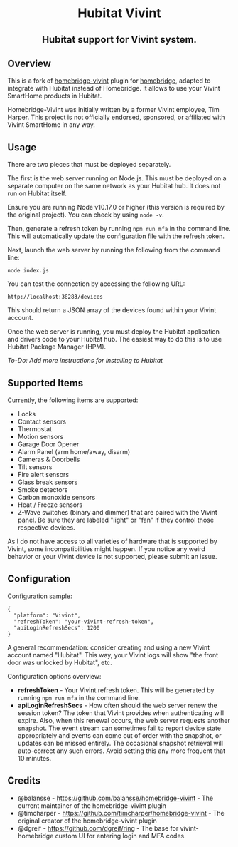 <SPAN ALIGN="CENTER">

# Hubitat Vivint

## Hubitat support for Vivint system.
</SPAN>

## Overview

This is a fork of [homebridge-vivint](https://github.com/balansse/homebridge-vivint) plugin for [homebridge](https://github.com/nfarina/homebridge), adapted to integrate with Hubitat instead of Homebridge.
It allows to use your Vivint SmartHome products in Hubitat.

Homebridge-Vivint was initially written by a former Vivint employee, Tim Harper. This project is not officially endorsed, sponsored, or affiliated with Vivint SmartHome in any way.

## Usage

There are two pieces that must be deployed separately. 

The first is the web server running on Node.js. This must be deployed on a separate computer on the same network as your Hubitat hub. It does not run on Hubitat itself.

Ensure you are running Node v10.17.0 or higher (this version is required by the original project). You can check by using `node -v`.

Then, generate a refresh token by running `npm run mfa` in the command line. This will automatically update the configuration file with the refresh token.

Next, launch the web server by running the following from the command line:

```
node index.js
```

You can test the connection by accessing the following URL:

```
http://localhost:38283/devices
```

This should return a JSON array of the devices found within your Vivint account.

Once the web server is running, you must deploy the Hubitat application and drivers code to your Hubitat hub. The easiest way to do this is to use Hubitat Package Manager (HPM).

*To-Do: Add more instructions for installing to Hubitat*

## Supported Items

Currently, the following items are supported:

* Locks
* Contact sensors
* Thermostat
* Motion sensors
* Garage Door Opener
* Alarm Panel (arm home/away, disarm)
* Cameras & Doorbells
* Tilt sensors
* Fire alert sensors
* Glass break sensors
* Smoke detectors
* Carbon monoxide sensors
* Heat / Freeze sensors
* Z-Wave switches (binary and dimmer) that are paired with the Vivint panel. Be sure they are labeled "light" or "fan" if they control those respective devices.

As I do not have access to all varieties of hardware that is supported by Vivint, some incompatibilities might happen. If you notice any weird behavior or your Vivint device is not supported, please submit an issue.

## Configuration

Configuration sample:

    {
      "platform": "Vivint",
      "refreshToken": "your-vivint-refresh-token",
      "apiLoginRefreshSecs": 1200
    }

A general recommendation: consider creating and using a new Vivint account named "Hubitat". This way, your Vivint logs will show "the front door was unlocked by Hubitat", etc.

Configuration options overview:

* **refreshToken** - Your Vivint refresh token.  This will be generated by running `npm run mfa` in the command line.
* **apiLoginRefreshSecs** - How often should the web server renew the session token? The token that Vivint provides when authenticating will expire. Also, when this renewal occurs, the web server requests another snapshot. The event stream can sometimes fail to report device state appropriately and events can come out of order with the snapshot, or updates can be missed entirely. The occasional snapshot retrieval will auto-correct any such errors. Avoid setting this any more frequent that 10 minutes.

## Credits

 * @balansse - https://github.com/balansse/homebridge-vivint - The current maintainer of the homebridge-vivint plugin
 * @timcharper - https://github.com/timcharper/homebridge-vivint - The original creator of the homebridge-vivint plugin
 * @dgreif - https://github.com/dgreif/ring - The base for vivint-homebridge custom UI for entering login and MFA codes.
